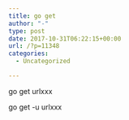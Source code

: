 ```yaml
---
title: go get
author: "-"
type: post
date: 2017-10-31T06:22:15+00:00
url: /?p=11348
categories:
  - Uncategorized

---
```

go get urlxxx
  
go get -u urlxxx